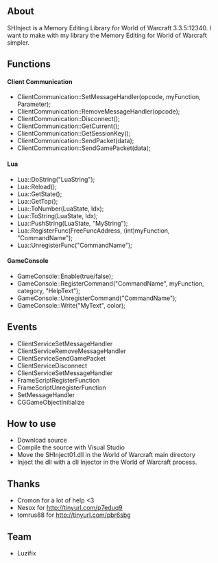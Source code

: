 ## About
SHInject is a Memory Editing Library for World of Warcraft 3.3.5:12340. I want to make with my library the Memory Editing for World of Warcraft simpler.

## Functions

#### Client Communication
* ClientCommunication::SetMessageHandler(opcode, myFunction, Parameter);
* ClientCommunication::RemoveMessageHandler(opcode);
* ClientCommunication::Disconnect();
* ClientCommunication::GetCurrent();
* ClientCommunication::GetSessionKey();
* ClientCommunication::SendPacket(data);
* ClientCommunication::SendGamePacket(data);

#### Lua
* Lua::DoString("LuaString");
* Lua::Reload();
* Lua::GetState();
* Lua::GetTop();
* Lua::ToNumber(LuaState, Idx);
* Lua::ToString(LuaState, Idx);
* Lua::PushString(LuaState, "MyString");
* Lua::RegisterFunc(FreeFuncAddress, (int)myFunction, "CommandName");
* Lua::UnregisterFunc("CommandName");

#### GameConsole
* GameConsole::Enable(true/false);
* GameConsole::RegisterCommand("CommandName", myFunction, category, "HelpText");
* GameConsole::UnregisterCommand("CommandName");
* GameConsole::Write("MyText", color);

## Events
* ClientServiceSetMessageHandler
* ClientServiceRemoveMessageHandler
* ClientServiceSendGamePacket
* ClientServiceDisconnect
* ClientServiceSetMessageHandler
* FrameScriptRegisterFunction
* FrameScriptUnregisterFunction
* SetMessageHandler
* CGGameObjectInitialize

## How to use
* Download source
* Compile the source with Visual Studio
* Move the SHInject01.dll in the World of Warcraft main directory
* Inject the dll with a dll Injector in the World of Warcraft process.

## Thanks
* Cromon for a lot of help <3
* Nesox for http://tinyurl.com/p7eduq9
* tomrus88 for http://tinyurl.com/pbr6sbg

## Team
* Luzifix
